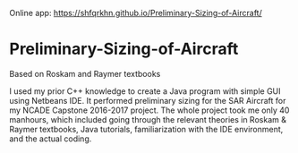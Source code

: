 Online app: https://shfqrkhn.github.io/Preliminary-Sizing-of-Aircraft/

# Preliminary-Sizing-of-Aircraft
Based on Roskam and Raymer textbooks

I used my prior C++ knowledge to create a Java program with simple GUI using Netbeans IDE. It performed preliminary sizing for the SAR Aircraft for my NCADE Capstone 2016-2017 project. The whole project took me only 40 manhours, which included going through the relevant theories in Roskam & Raymer textbooks, Java tutorials, familiarization with the IDE environment, and the actual coding.
